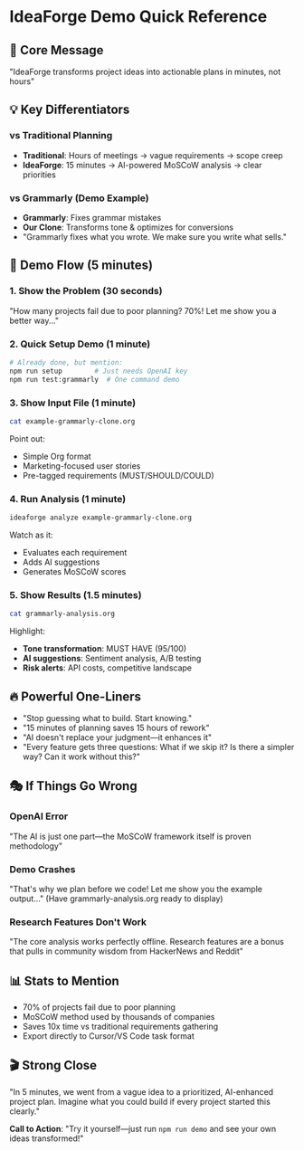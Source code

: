 # IdeaForge Demo Quick Reference

## 🎯 Core Message
"IdeaForge transforms project ideas into actionable plans in minutes, not hours"

## 💡 Key Differentiators

### vs Traditional Planning
- **Traditional**: Hours of meetings → vague requirements → scope creep
- **IdeaForge**: 15 minutes → AI-powered MoSCoW analysis → clear priorities

### vs Grammarly (Demo Example)
- **Grammarly**: Fixes grammar mistakes
- **Our Clone**: Transforms tone & optimizes for conversions
- "Grammarly fixes what you wrote. We make sure you write what sells."

## 🚀 Demo Flow (5 minutes)

### 1. Show the Problem (30 seconds)
"How many projects fail due to poor planning? 70%! Let me show you a better way..."

### 2. Quick Setup Demo (1 minute)
```bash
# Already done, but mention:
npm run setup        # Just needs OpenAI key
npm run test:grammarly  # One command demo
```

### 3. Show Input File (1 minute)
```bash
cat example-grammarly-clone.org
```
Point out:
- Simple Org format
- Marketing-focused user stories
- Pre-tagged requirements (MUST/SHOULD/COULD)

### 4. Run Analysis (1 minute)
```bash
ideaforge analyze example-grammarly-clone.org
```
Watch as it:
- Evaluates each requirement
- Adds AI suggestions
- Generates MoSCoW scores

### 5. Show Results (1.5 minutes)
```bash
cat grammarly-analysis.org
```
Highlight:
- **Tone transformation**: MUST HAVE (95/100)
- **AI suggestions**: Sentiment analysis, A/B testing
- **Risk alerts**: API costs, competitive landscape

## 🔥 Powerful One-Liners

- "Stop guessing what to build. Start knowing."
- "15 minutes of planning saves 15 hours of rework"
- "AI doesn't replace your judgment—it enhances it"
- "Every feature gets three questions: What if we skip it? Is there a simpler way? Can it work without this?"

## 🎭 If Things Go Wrong

### OpenAI Error
"The AI is just one part—the MoSCoW framework itself is proven methodology"

### Demo Crashes
"That's why we plan before we code! Let me show you the example output..."
(Have grammarly-analysis.org ready to display)

### Research Features Don't Work
"The core analysis works perfectly offline. Research features are a bonus that pulls in community wisdom from HackerNews and Reddit"

## 📊 Stats to Mention

- 70% of projects fail due to poor planning
- MoSCoW method used by thousands of companies
- Saves 10x time vs traditional requirements gathering
- Export directly to Cursor/VS Code task format

## 🎬 Strong Close

"In 5 minutes, we went from a vague idea to a prioritized, AI-enhanced project plan. Imagine what you could build if every project started this clearly."

**Call to Action**: "Try it yourself—just run `npm run demo` and see your own ideas transformed!" 